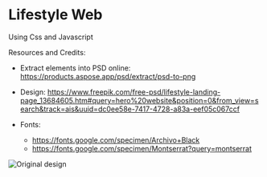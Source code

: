 # Lifestyle Web
Using Css and Javascript

Resources and Credits:

* Extract elements into PSD online: https://products.aspose.app/psd/extract/psd-to-png

* Design: https://www.freepik.com/free-psd/lifestyle-landing-page_13684605.htm#query=hero%20website&position=0&from_view=search&track=ais&uuid=dc0ee58e-7417-4728-a83a-eef05c067ccf
* Fonts:
  * https://fonts.google.com/specimen/Archivo+Black
  * https://fonts.google.com/specimen/Montserrat?query=montserrat

![Original design](https://img.freepik.com/free-psd/lifestyle-landing-page_23-2148938364.jpg?w=826&t=st=1707277164~exp=1707277764~hmac=de1fb91758e6195ac44175f953408c0d552b9fdb1f41ae72dcba54973de551d0)
